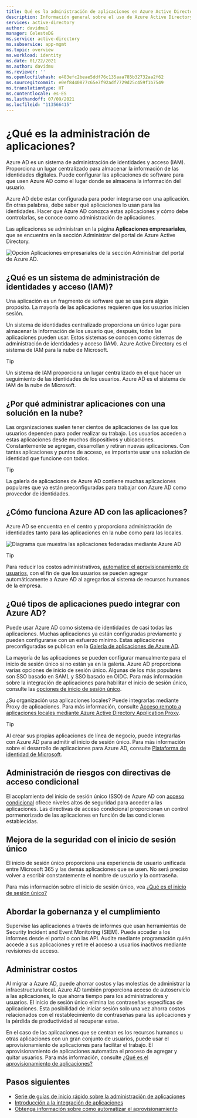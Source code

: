 ```yaml
---
title: Qué es la administración de aplicaciones en Azure Active Directory
description: Información general sobre el uso de Azure Active Directory (AD) como sistema de administración de identidades y acceso (IAM) para aplicaciones locales y en la nube.
services: active-directory
author: davidmu1
manager: CelesteDG
ms.service: active-directory
ms.subservice: app-mgmt
ms.topic: overview
ms.workload: identity
ms.date: 01/22/2021
ms.author: davidmu
ms.reviewer: ''
ms.openlocfilehash: e483efc2beae5ddf76c135aaa785b32732aa2f62
ms.sourcegitcommit: e0ef8440877c65e7f92adf7729d25c459f1b7549
ms.translationtype: HT
ms.contentlocale: es-ES
ms.lasthandoff: 07/09/2021
ms.locfileid: "113566415"
---
```

# <a name="what-is-application-management"></a>¿Qué es la administración de aplicaciones?

Azure AD es un sistema de administración de identidades y acceso (IAM). Proporciona un lugar centralizado para almacenar la información de las identidades digitales. Puede configurar las aplicaciones de software para que usen Azure AD como el lugar donde se almacena la información del usuario.

Azure AD debe estar configurada para poder integrarse con una aplicación. En otras palabras, debe saber qué aplicaciones lo usan para las identidades. Hacer que Azure AD conozca estas aplicaciones y cómo debe controlarlas, se conoce como administración de aplicaciones.

Las aplicaciones se administran en la página **Aplicaciones empresariales**, que se encuentra en la sección Administrar del portal de Azure Active Directory.

![Opción Aplicaciones empresariales de la sección Administrar del portal de Azure AD.](media/what-is-application-management/enterprise-applications-in-nav.png)

## <a name="what-is-an-identity-and-access-management-iam-system"></a>¿Qué es un sistema de administración de identidades y acceso (IAM)?

Una aplicación es un fragmento de software que se usa para algún propósito. La mayoría de las aplicaciones requieren que los usuarios inicien sesión.

Un sistema de identidades centralizado proporciona un único lugar para almacenar la información de los usuario que, después, todas las aplicaciones pueden usar. Estos sistemas se conocen como sistemas de administración de identidades y acceso (IAM). Azure Active Directory es el sistema de IAM para la nube de Microsoft.

>[!TIP]
>Un sistema de IAM proporciona un lugar centralizado en el que hacer un seguimiento de las identidades de los usuarios. Azure AD es el sistema de IAM de la nube de Microsoft.

## <a name="why-manage-applications-with-a-cloud-solution"></a>¿Por qué administrar aplicaciones con una solución en la nube?

Las organizaciones suelen tener cientos de aplicaciones de las que los usuarios dependen para poder realizar su trabajo. Los usuarios acceden a estas aplicaciones desde muchos dispositivos y ubicaciones. Constantemente se agregan, desarrollan y retiran nuevas aplicaciones. Con tantas aplicaciones y puntos de acceso, es importante usar una solución de identidad que funcione con todos.

>[!TIP]
>La galería de aplicaciones de Azure AD contiene muchas aplicaciones populares que ya están preconfiguradas para trabajar con Azure AD como proveedor de identidades.

## <a name="how-does-azure-ad-work-with-apps"></a>¿Cómo funciona Azure AD con las aplicaciones?

Azure AD se encuentra en el centro y proporciona administración de identidades tanto para las aplicaciones en la nube como para las locales.

![Diagrama que muestra las aplicaciones federadas mediante Azure AD](media/what-is-application-management/app-management-overview.png)

>[!TIP]
>Para reducir los costos administrativos, [automatice el aprovisionamiento de usuarios](../app-provisioning/user-provisioning.md), con el fin de que los usuarios se pueden agregar automáticamente a Azure AD al agregarlos al sistema de recursos humanos de la empresa.

## <a name="what-types-of-applications-can-i-integrate-with-azure-ad"></a>¿Qué tipos de aplicaciones puedo integrar con Azure AD?

Puede usar Azure AD como sistema de identidades de casi todas las aplicaciones. Muchas aplicaciones ya están configuradas previamente y pueden configurarse con un esfuerzo mínimo. Estas aplicaciones preconfiguradas se publican en la [Galería de aplicaciones de Azure AD](/azure/active-directory/saas-apps/).

La mayoría de las aplicaciones se pueden configurar manualmente para el inicio de sesión único si no están ya en la galería. Azure AD proporciona varias opciones de inicio de sesión único. Algunas de los más populares son SSO basado en SAML y SSO basado en OIDC. Para más información sobre la integración de aplicaciones para habilitar el inicio de sesión único, consulte las [opciones de inicio de sesión único](sso-options.md).

¿Su organización usa aplicaciones locales? Puede integrarlas mediante Proxy de aplicaciones. Para más información, consulte [Acceso remoto a aplicaciones locales mediante Azure Active Directory Application Proxy](../app-proxy/application-proxy.md).

>[!TIP]
>Al crear sus propias aplicaciones de línea de negocio, puede integrarlas con Azure AD para admitir el inicio de sesión único. Para más información sobre el desarrollo de aplicaciones para Azure AD, consulte [Plataforma de identidad de Microsoft](..//develop/v2-overview.md).

## <a name="manage-risk-with-conditional-access-policies"></a>Administración de riesgos con directivas de acceso condicional

El acoplamiento del inicio de sesión único (SSO) de Azure AD con [acceso condicional](../conditional-access/concept-conditional-access-cloud-apps.md) ofrece niveles altos de seguridad para acceder a las aplicaciones. Las directivas de acceso condicional proporcionan un control pormenorizado de las aplicaciones en función de las condiciones establecidas.

## <a name="improve-productivity-with-single-sign-on"></a>Mejora de la seguridad con el inicio de sesión único

El inicio de sesión único proporciona una experiencia de usuario unificada entre Microsoft 365 y las demás aplicaciones que se usen. No será preciso volver a escribir constantemente el nombre de usuario y la contraseña.

Para más información sobre el inicio de sesión único, vea [¿Qué es el inicio de sesión único?](what-is-single-sign-on.md)

## <a name="address-governance-and-compliance"></a>Abordar la gobernanza y el cumplimiento

Supervise las aplicaciones a través de informes que usan herramientas de Security Incident and Event Monitoring (SIEM). Puede acceder a los informes desde el portal o con las API. Audite mediante programación quién accede a sus aplicaciones y retire el acceso a usuarios inactivos mediante revisiones de acceso.

## <a name="manage-costs"></a>Administrar costos

Al migrar a Azure AD, puede ahorrar costos y las molestias de administrar la infraestructura local. Azure AD también proporciona acceso de autoservicio a las aplicaciones, lo que ahorra tiempo para los administradores y usuarios. El inicio de sesión único elimina las contraseñas específicas de aplicaciones. Esta posibilidad de iniciar sesión solo una vez ahorra costos relacionados con el restablecimiento de contraseñas para las aplicaciones y la pérdida de productividad al recuperar estas.

En el caso de las aplicaciones que se centran es los recursos humanos u otras aplicaciones con un gran conjunto de usuarios, puede usar el aprovisionamiento de aplicaciones para facilitar el trabajo. El aprovisionamiento de aplicaciones automatiza el proceso de agregar y quitar usuarios. Para más información, consulte [¿Qué es el aprovisionamiento de aplicaciones?](../app-provisioning/user-provisioning.md)

## <a name="next-steps"></a>Pasos siguientes

- [Serie de guías de inicio rápido sobre la administración de aplicaciones](view-applications-portal.md)
- [Introducción a la integración de aplicaciones](plan-an-application-integration.md)
- [Obtenga información sobre cómo automatizar el aprovisionamiento](../app-provisioning/user-provisioning.md)
